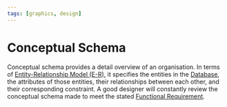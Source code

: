 ```yaml
---
tags: [graphics, design]
---
```


# Conceptual Schema

Conceptual schema provides a detail overview of an organisation. In terms of
[Entity-Relationship Model (E-R)](202302101334.md), it specifies the entities in
the [Database](202302101139.md), the attributes of those entities, their
relationships between each other, and their corresponding constraint. A good
designer will constantly review the conceptual schema made to meet the stated
[Functional Requirement](202303251342.md).
